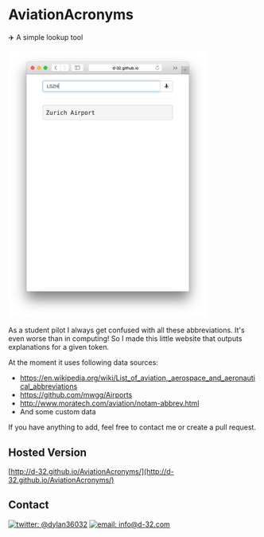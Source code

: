 # AviationAcronyms
:airplane: A simple lookup tool

<img src="screenshot.png" width="400">

As a student pilot I always get confused with all these abbreviations. It's even worse than in computing!
So I made this little website that outputs explanations for a given token.
  
At the moment it uses following data sources:

- https://en.wikipedia.org/wiki/List_of_aviation,_aerospace_and_aeronautical_abbreviations
- https://github.com/mwgg/Airports
- http://www.moratech.com/aviation/notam-abbrev.html
- And some custom data

If you have anything to add, feel free to contact me or create a pull request.
  
## Hosted Version
[http://d-32.github.io/AviationAcronyms/](http://d-32.github.io/AviationAcronyms/)

## Contact

[![twitter: @dylan36032](http://img.shields.io/badge/twitter-%40dylan36032-blue.svg?style=flat)](https://twitter.com/dylan36032) 
[![email: info@d-32.com](http://img.shields.io/badge/email-info%40d--32.com-orange.svg?style=flat)](mailto:info@d-32.com)